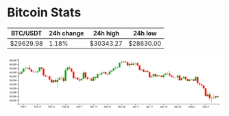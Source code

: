 # Bitcoin Stats

BTC/USDT|24h change|24h high|24h low|
|---|---|---|---|
|$29629.98|1.18%|$30343.27|$28630.00|

<img src="./chart.svg">

